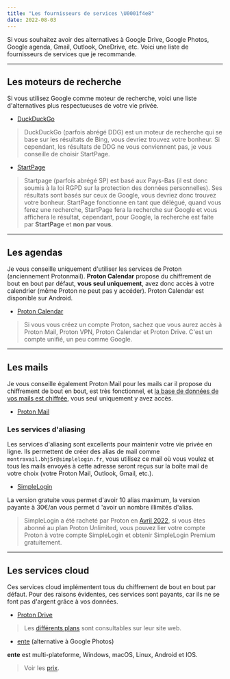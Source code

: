 ```yaml
---
title: "Les fournisseurs de services \U0001f4e8"
date: 2022-08-03
---
```


Si vous souhaitez avoir des alternatives à Google Drive, Google Photos, Google agenda, Gmail, Outlook, OneDrive, etc. Voici une liste de fournisseurs de services que je recommande.

---

## Les moteurs de recherche

Si vous utilisez Google comme moteur de recherche, voici une liste d'alternatives plus respectueuses de votre vie privée.

- [DuckDuckGo](https://duckduckgo.com/)

> DuckDuckGo (parfois abrégé DDG) est un moteur de recherche qui se base sur les résultats de Bing, vous devriez trouvez votre bonheur. Si cependant, les résultats de DDG ne vous conviennent pas, je vous conseille de choisir StartPage.

- [StartPage](https://www.startpage.com/fr/)

> Startpage (parfois abrégé SP) est basé aux Pays-Bas (il est donc soumis à la loi RGPD sur la protection des données personnelles). Ses résultats sont basés sur ceux de Google, vous devriez donc trouvez votre bonheur. StartPage fonctionne en tant que délégué, quand vous ferez une recherche, StartPage fera la recherche sur Google et vous affichera le résultat, cependant, pour Google, la recherche est faite par **StartPage** et **non par vous**.

---

## Les agendas

Je vous conseille uniquement d'utiliser les services de Proton (anciennement Protonmail). **Proton Calendar** propose du chiffrement de bout en bout par défaut, **vous seul uniquement**, avez donc accès à votre calendrier (même Proton ne peut pas y accéder). Proton Calendar est disponible sur Android. 

- [Proton Calendar](https://proton.me/fr/calendar)

> Si vous vous créez un compte Proton, sachez que vous aurez accès à Proton Mail, Proton VPN, Proton Calendar et Proton Drive. C'est un compte unifié, un peu comme Google.

---

## Les mails

Je vous conseille également Proton Mail pour les mails car il propose du chiffrement de bout en bout, est très fonctionnel, et [la base de données de vos mails est chiffrée](https://proton.me/fr/blog/zero-access-encryption), vous seul uniquement y avez accès.

- [Proton Mail](https://proton.me/fr/mail)

### Les services d'aliasing

Les services d'aliasing sont excellents pour maintenir votre vie privée en ligne. Ils permettent de créer des alias de mail comme `montravail.bhj5r@simplelogin.fr`, vous utilisez ce mail où vous voulez et tous les mails envoyés à cette adresse seront reçus sur la boîte mail de votre choix (votre Proton Mail, Outlook, Gmail, etc.).

- [SimpleLogin](https://simplelogin.io/fr/)

La version gratuite vous permet d'avoir 10 alias maximum, la version payante à 30€/an vous permet d 'avoir un nombre illimités d'alias.

> SimpleLogin a été racheté par Proton en [Avril 2022](https://simplelogin.io/blog/simplelogin-join-proton/), si vous êtes abonné au plan Proton Unlimited, vous pouvez lier votre compte Proton à votre compte SimpleLogin et obtenir SimpleLogin Premium gratuitement.

---

## Les services cloud

Ces services cloud implémentent tous du chiffrement de bout en bout par défaut. Pour des raisons évidentes, ces services sont payants, car ils ne se font pas d'argent grâce à vos données.

- [Proton Drive](https://proton.me/fr/drive)

> Les [différents plans](https://proton.me/fr/pricing) sont consultables sur leur site web.

- [ente](https://ente.io/) (alternative à Google Photos)

**ente** est multi-plateforme, Windows, macOS, Linux, Android et IOS.

> Voir les [prix](https://ente.io/#pricing).